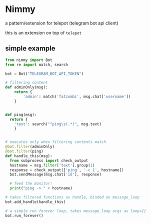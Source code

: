 # Nimmy
a pattern/extension for telepot (telegram bot api client)

this is an extension on top of `telepot`

## simple example
```python
from nimmy import Bot
from re import match, search

bot = Bot("TELEGRAM_BOT_API_TOKEN")

# filtering content
def adminOnly(msg):
    return {
        'admin': match('fatzombi', msg.chat['username'])
    }


def ping(msg):
  return {
    'text': search("^ping\s(.*)", msg.text)
    }


# executes only when filtering contents match
@bot.filter(adminOnly)
@bot.filter(ping)
def handle_this(msg):
  from subprocess import check_output
  hostname = msg.filter['text'].group(1)
  response = check_output(['ping', '-c 1', hostname])
  bot.sendMessage(msg.chat['id'], response)

  # feed the monitor!
  print("ping -> " + hostname)

# takes filtered functions as handle, binded on message_loop
bot.add_handle(handle_this)

# a simple run forever loop, takes message_loop args as loop={}
bot.run_forever()
```
